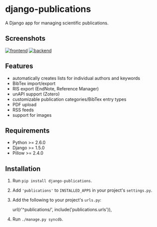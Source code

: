 django-publications
===================

A Django app for managing scientific publications.

Screenshots
-----------

[![frontend][3]][1]
[![backend][4]][2]

[1]: https://raw.githubusercontent.com/lucastheis/django-publications/media/frontend.png
[2]: https://raw.githubusercontent.com/lucastheis/django-publications/media/backend.png
[3]: https://raw.githubusercontent.com/lucastheis/django-publications/media/frontend_small.png
[4]: https://raw.githubusercontent.com/lucastheis/django-publications/media/backend_small.png

Features
--------

* automatically creates lists for individual authors and keywords
* BibTex import/export
* RIS export (EndNote, Reference Manager)
* unAPI support (Zotero)
* customizable publication categories/BibTex entry types
* PDF upload
* RSS feeds
* support for images

Requirements
------------

* Python >= 2.6.0
* Django >= 1.5.0
* Pillow >= 2.4.0

Installation
------------

1) Run `pip install django-publications`.

2) Add `'publications'` to `INSTALLED_APPS` in your project's `settings.py`.

3) Add the following to your project's `urls.py`:

	url(r'^publications/', include('publications.urls')),

4) Run `./manage.py syncdb`.
